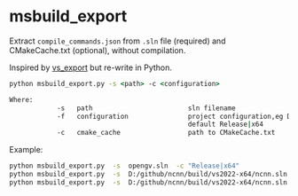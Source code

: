 # msbuild_export

Extract `compile_commands.json` from `.sln` file (required) and CMakeCache.txt (optional), without compilation.

Inspired by [vs_export](https://github.com/paopaol/vs_export) but re-write in Python.

```cmd
python msbuild_export.py -s <path> -c <configuration>

Where:
            -s   path                        sln filename
            -f   configuration               project configuration,eg Debug|Win32.
                                             default Release|x64
            -c   cmake_cache                 path to CMakeCache.txt
```

Example:

```bash
python msbuild_export.py  -s  opengv.sln  -c "Release|x64"
python msbuild_export.py  -s  D:/github/ncnn/build/vs2022-x64/ncnn.sln  -f "Release|x64" -c "D:/github/ncnn/build/vs2022-x64/CMakeCache.txt"
python msbuild_export.py  -s  D:/github/ncnn/build/vs2022-x64/ncnn.sln  -f "Release|x64" -c "D:/github/ncnn/build/vs2022-x64/CMakeFiles/CMakeConfigureLog.yaml"
```
